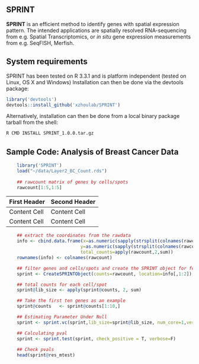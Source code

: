 
## SPRINT

**SPRINT** is an efficient method to identify genes with spatial expression pattern. 
The intended applications are spatially resolved RNA-sequencing from e.g.
Spatial Transcriptomics, or *in situ* gene expression measurements from
e.g. SeqFISH, Merfish.

## System requirements
SPRINT has been tested on R 3.3.1 and is platform independent (tested on Linux, OS X and Windows)
Installation can then be done via the devtools package:

```R
library('devtools')
devtools::install_github('xzhoulab/SPRINT')
```
Alternatively, installation can then be done from a local binary package
tarball from the shell:
```bash
R CMD INSTALL SPRINT_1.0.0.tar.gz
```



## Sample Code: Analysis of Breast Cancer Data
```R
    library('SPRINT')
    load("~/data/Layer2_BC_Count.rds")
     
    ## rawcount matrix of genes by cells/spots
    rawcount[1:5,1:5]
```

| First Header  | Second Header |
| ------------- | ------------- |
| Content Cell  | Content Cell  |
| Content Cell  | Content Cell  |
```R
    ## extract the coordinates from the rawdata
    info <- cbind.data.frame(x=as.numeric(sapply(strsplit(colnames(rawcount),split="x"),"[",1)),
                            y=as.numeric(sapply(strsplit(colnames(rawcount),split="x"),"[",2)),
                            total_counts=apply(rawcount,2,sum))
    rownames(info) <- colnames(rawcount)

    ## filter genes and cells/spots and create the SPRINT object for following analysis
    sprint <- CreateSPRINTObject(counts=rawcount, location=info[,1:2])

    ## total counts for each cell/spot
    sprint@lib_size <- apply(sprint@counts, 2, sum)

    ## Take the first ten genes as an example
    sprint@counts   <- sprint@counts[1:10,]

    ## Estimating Parameter Under Null
    sprint <- sprint.vc(sprint,lib_size=sprint@lib_size, num_core=1,verbose=F)

    ## Calculating pval
    sprint <- sprint.test(sprint, check_positive = T, verbose=F)
    
    ## Check pvals 
    head(sprint@res_mtest)
```










